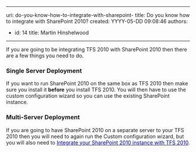

---
uri: do-you-know-how-to-integrate-with-sharepoint-
title: Do you know how to integrate with SharePoint 2010?
created: YYYY-05-DD 09:08:46
authors:
  - id: 14
    title: Martin Hinshelwood
---




<span class='intro'> If you are going to be integrating TFS 2010 with SharePoint 2010 then there are a few things you need to do. 
 </span>


  <h3>Single Server Deployment</h3>
<p>If you want to run SharePoint 2010 on the same box as TFS 2010 then make sure you install it <strong>before</strong> you install TFS 2010. You will then have to use the custom configuration wizard so you can use the existing SharePoint instance.</p>
<h3>Multi-Server Deployment</h3>
<p>If you are going to have SharePoint 2010 on a separate server to your TFS 2010 then you will need to again run the Custom configuration wizard, but you will also need to <a shape="rect" href="http&#58;//blog.hinshelwood.com/archive/2010/05/03/integrate-sharepoint-2010-with-team-foundation-server-2010.aspx"><font color="#000080">Integrate your SharePoint 2010 instance with TFS 2010</font></a>.</p>



